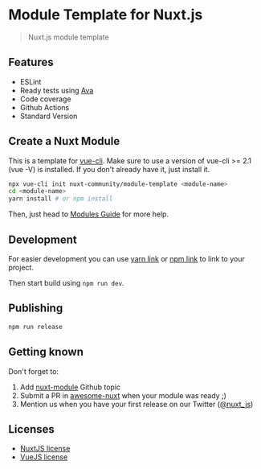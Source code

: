 # Module Template for Nuxt.js

> Nuxt.js module template

## Features

- ESLint
- Ready tests using [Ava](https://ava.li)
- Code coverage
- Github Actions
- Standard Version

## Create a Nuxt Module

This is a template for [vue-cli](https://github.com/vuejs/vue-cli).
Make sure to use a version of vue-cli >= 2.1 (vue -V) is installed.
If you don't already have it, just install it.

```bash
npx vue-cli init nuxt-community/module-template <module-name>
cd <module-name>
yarn install # or npm install
```

Then, just head to [Modules Guide](https://nuxtjs.org/guide/modules) for more help.

## Development

For easier development you can use [yarn link](https://yarnpkg.com/lang/en/docs/cli/link/) or [npm link](https://docs.npmjs.com/cli/link)
to link to your project.

Then start build using `npm run dev`.

## Publishing

```bash
npm run release
```

## Getting known

Don't forget to:
1. Add [nuxt-module](https://github.com/topics/nuxt-module) Github topic
2. Submit a PR in [awesome-nuxt](https://github.com/nuxt-community/awesome-nuxt) when your module was ready ;)
3. Mention us when you have your first release on our Twitter ([@nuxt_js](https://twitter.com/nuxt_js))


## Licenses

- [NuxtJS license](https://github.com/nuxt/nuxt.js/blob/dev/LICENSE)
- [VueJS license](https://github.com/vuejs/vue/blob/master/LICENSE)
